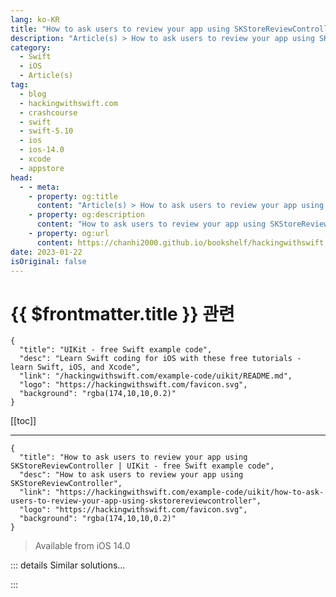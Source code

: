 ```yaml
---
lang: ko-KR
title: "How to ask users to review your app using SKStoreReviewController"
description: "Article(s) > How to ask users to review your app using SKStoreReviewController"
category:
  - Swift
  - iOS
  - Article(s)
tag: 
  - blog
  - hackingwithswift.com
  - crashcourse
  - swift
  - swift-5.10
  - ios
  - ios-14.0
  - xcode
  - appstore
head:
  - - meta:
    - property: og:title
      content: "Article(s) > How to ask users to review your app using SKStoreReviewController"
    - property: og:description
      content: "How to ask users to review your app using SKStoreReviewController"
    - property: og:url
      content: https://chanhi2000.github.io/bookshelf/hackingwithswift.com/example-code/uikit/how-to-ask-users-to-review-your-app-using-skstorereviewcontroller.html
date: 2023-01-22
isOriginal: false
---
```


# {{ $frontmatter.title }} 관련

```component VPCard
{
  "title": "UIKit - free Swift example code",
  "desc": "Learn Swift coding for iOS with these free tutorials - learn Swift, iOS, and Xcode",
  "link": "/hackingwithswift.com/example-code/uikit/README.md",
  "logo": "https://hackingwithswift.com/favicon.svg",
  "background": "rgba(174,10,10,0.2)"
}
```

[[toc]]

---

```component VPCard
{
  "title": "How to ask users to review your app using SKStoreReviewController | UIKit - free Swift example code",
  "desc": "How to ask users to review your app using SKStoreReviewController",
  "link": "https://hackingwithswift.com/example-code/uikit/how-to-ask-users-to-review-your-app-using-skstorereviewcontroller",
  "logo": "https://hackingwithswift.com/favicon.svg",
  "background": "rgba(174,10,10,0.2)"
}
```

> Available from iOS 14.0

<!-- TODO: 작성 -->

<!--
Many apps ask users to review their apps, but it’s increasingly common to see dark patterns such as apps pre-screening users so they get sent to the App Store only if they said they like the app.

To avoid this problem in the future, and also to provide a standardized interface that users can trust, iOS 10.3 brought a built-in way to ask users to review the app, and it couldn’t be much easier to use. In iOS 14 this was upgraded to rely on scenes, so it’s important your code makes the review request on an active scene.

But first, some important information:

1. You *request* that the system show a review dialog, which means the request might be ignored based on internal logic known only to Apple.
<li>Because the request might be ignored, you should *not* trigger the request from a user-facing button saying something like “Leave a review” - it might appear to do nothing at all.
<li>When you are in development, requesting a review will always show the review user interface, but you can’t submit an actual review.
<li>When you are using TestFlight to test your app, requesting a review will do nothing at all.

Once you understand those rules, the process really couldn’t be easier. First, add this `import` to your code:

```swift
import StoreKit
```

Then at some point in your app run this code:

```swift
if let scene = UIApplication.shared.connectedScenes.first(where: { $0.activationState == .foregroundActive }) as? UIWindowScene {
    SKStoreReviewController.requestReview(in: scene)
}
```

That’s it!

Again, you should *not* call that in response to user input, although if you have any sense you won’t just put it inside `viewDidAppear()` in your app.

Instead, consider storing a simple run count for your app using `UserDefaults`, then calling the method after your app has been run 10 times. By that point it’s pretty clear the user keeps coming back to your app, so hopefully you have more chance of getting a positive review!

-->

::: details Similar solutions…

<!--
/quick-start/swiftui/how-to-ask-the-user-to-review-your-app">How to ask the user to review your app 
/example-code/system/how-to-run-code-when-your-app-is-terminated">How to run code when your app is terminated 
/example-code/uikit/how-to-localize-your-ios-app">How to localize your iOS app 
/example-code/uikit/how-to-change-your-app-icon-dynamically-with-setalternateiconname">How to change your app icon dynamically with setAlternateIconName() 
/quick-start/swiftui/swiftui-tips-and-tricks">SwiftUI tips and tricks</a>
-->

:::

